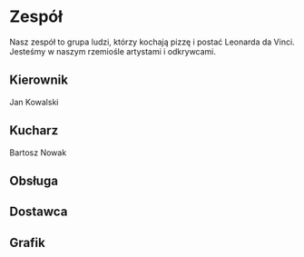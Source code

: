 # Zespół

Nasz zespół to grupa ludzi, którzy kochają pizzę i postać Leonarda da Vinci. Jesteśmy w naszym rzemiośle artystami i odkrywcami.

## Kierownik

Jan Kowalski

## Kucharz

Bartosz Nowak

## Obsługa

## Dostawca

## Grafik
